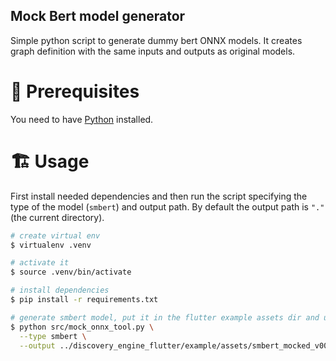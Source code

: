 ## Mock Bert model generator

Simple python script to generate dummy bert ONNX models. It creates graph definition with the same inputs and outputs as original models.

# 📌 Prerequisites
You need to have [Python](https://www.python.org/) installed.

# 🏗 Usage

First install needed dependencies and then run the script specifying the type of the model (`smbert`) and output path. By default the output path is `"."` (the current directory).

```sh
# create virtual env
$ virtualenv .venv

# activate it
$ source .venv/bin/activate

# install dependencies
$ pip install -r requirements.txt

# generate smbert model, put it in the flutter example assets dir and upload a new version
$ python src/mock_onnx_tool.py \
  --type smbert \
  --output ../discovery_engine_flutter/example/assets/smbert_mocked_v0000
```
